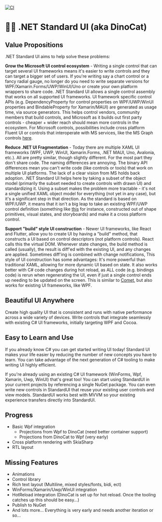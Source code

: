 [![CI](https://github.com/dotnet-standard-ui/standard-ui/actions/workflows/ci.yml/badge.svg)](https://github.com/dotnet-standard-ui/standard-ui/actions/workflows/ci.yml)

# 🐱‍🐉 .NET Standard UI (aka DinoCat)

## Value Propositions

.NET Standard UI aims to help solve these problems:

**Grow the Microsoft UI control ecosystem** - Writing a single control that can target several UI
frameworks means it's easier to write controls and they can target a bigger set of users. If you're writing say a chart control or a fancy radial gauge, no longer do you need to write separate versions for WPF/Xamarin.Forms/UWP/WinUI/Uno or create your own platform wrappers to share code.
.NET Standard UI allows a single control assembly that works on all supported UI frameworks.
UI framework specific control APIs (e.g. DependencyProperty for control properties on WPF/UWP/WinUI properties and
BindableProperty for Xamarin/MAUI) are generated as usage time, via source generators.
This helps control vendors, community members that build controls, and Microsoft as it builds out first
party controls - cheaper + wider reach should mean more controls in the ecosystem. For Microsoft controls, possibilities include cross platform Fluent UI or controls that interoperate with MS services, like the MS Graph controls [here](https://docs.microsoft.com/en-us/windows/communitytoolkit/graph/controls/peoplepicker). 

**Reduce .NET UI Fragmentation** - Today there are multiple XAML UI frameworks (WPF, UWP, WinUI, Xamarin.Forms, .NET MAUI, Uno, Avalonia, etc.). All are pretty similar, though slightly different.
For the most part they don't share code. The naming differences are annoying. The binary API differences mean you can't write code (like controls or tools) that work on multiple UI platforms. The lack of a clear vision from MS holds back adoption.
.NET Standard UI helps here by taking a subset of the object model (primarily the subset needed to create controls with drawn UI) and standardizing it. Using a subset makes the problem more tractable - it's not
a single unified XAML object model for everything (not yet in any case), but it's a significant step in that direction.
As the standard is based on WPF/UWP, it means that it isn't a big leap to take an existing WPF/UWP control definition (something like [this](https://docs.microsoft.com/en-us/dotnet/desktop/wpf/controls/button-styles-and-templates?view=netframeworkdesktop-4.8) for instance, constructed out of shape primitives, visual states, and storyboards) and make it a cross platform control.

**Support "build" style UI construction** - Newer UI frameworks, like React and Flutter, allow you to create UI by having a
"build" method, that constructs a UI based on control descriptors (not platform controls). React calls this the virtual DOM.
Whenever state changes, the build method is called (usually), the result is diff'ed with the existing UI, and any changes
are applied. Sometimes diff'ing is combined with change notifications, This style of UI construction has some advantages: It's more powerful than traditional XAML, allowing for more dynamic UI based on state. It also works better with C# code
changes during hot reload, as ALL code (e.g. bindings code) is rerun when regenerating the UI, even if just a single control ends up needing to be updated on the screen. This is similar to [Comet](https://github.com/dotnet/Comet), but
also works for existing UI frameworks, like WPF.

## Beautiful UI Anywhere

Create high quality UI that is consistent and runs with native performance across a wide variety of devices. Write controls that integrate seamlessly with existing C# UI frameworks, initially targeting WPF and Cocoa.

## Easy to Learn and Use

If you already know C# you can get started writing UI today! Standard UI makes your life easier by reducing the number of new concepts you have to learn. You can take advantage of the next generation of C# tooling to make writing UI highly efficient.

If you're already using an existing C# UI framework (WinForms, Wpf, Xamarin, Uwp, WinUI) that's great too! You can start using StandardUI in your current projects by referencing a single NuGet package. You can even write new controls in StandardUI that reuse your existing user controls and view models. StandardUI works best with MVVM so your existing experience transfers directly into StandardUI.

## Progress

* Basic Wpf integration
  * Projections from Wpf to DinoCat (need better container support)
  * Projections from DinoCat to Wpf (very early)
* Cross platform rendering with SkiaSharp
* RTL layout

## Missing Features

* Animations
* Control library
* Rich text layout (Multiline, mixed styles/fonts, bidi, ect)
* WinForms/Xamarin/Uwp/WinUI integration
* HotReload integration (DinoCat is set up for hot reload. Once the tooling catches up this should be easy...)
* Publish to NuGet
* And lots more... Everything is very early and needs another iteration or so...

